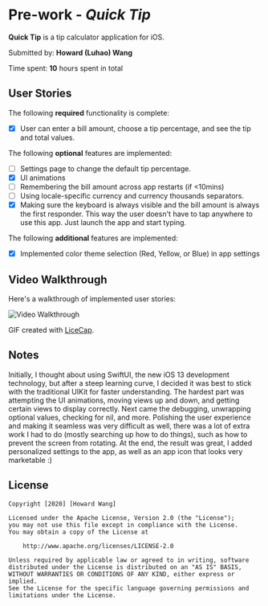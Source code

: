 # Pre-work - *Quick Tip*

**Quick Tip** is a tip calculator application for iOS.

Submitted by: **Howard (Luhao) Wang**

Time spent: **10** hours spent in total

## User Stories

The following **required** functionality is complete:

* [x] User can enter a bill amount, choose a tip percentage, and see the tip and total values.

The following **optional** features are implemented:
* [ ] Settings page to change the default tip percentage.
* [x] UI animations
* [ ] Remembering the bill amount across app restarts (if <10mins)
* [ ] Using locale-specific currency and currency thousands separators.
* [x] Making sure the keyboard is always visible and the bill amount is always the first responder. This way the user doesn't have to tap anywhere to use this app. Just launch the app and start typing.

The following **additional** features are implemented:

- [x] Implemented color theme selection (Red, Yellow, or Blue) in app settings

## Video Walkthrough 

Here's a walkthrough of implemented user stories:

<img src='https://gph.is/g/E312GB7' title='Video Walkthrough' width='' alt='Video Walkthrough' />

GIF created with [LiceCap](http://www.cockos.com/licecap/).

## Notes

Initially, I thought about using SwiftUI, the new iOS 13 development technology, but after a steep learning curve, I decided it was best to stick with the traditional UIKit for faster understanding. The hardest part was attempting the UI animations, moving views up and down, and getting certain views to display correctly. Next came the debugging, unwrapping optional values, checking for nil, and more. Polishing the user experience and making it seamless was very difficult as well, there was a lot of extra work I had to do (mostly searching up how to do things), such as how to prevent the screen from rotating. At the end, the result was great, I added personalized settings to the app, as well as an app icon that looks very marketable :)

## License

    Copyright [2020] [Howard Wang]

    Licensed under the Apache License, Version 2.0 (the "License");
    you may not use this file except in compliance with the License.
    You may obtain a copy of the License at

        http://www.apache.org/licenses/LICENSE-2.0

    Unless required by applicable law or agreed to in writing, software
    distributed under the License is distributed on an "AS IS" BASIS,
    WITHOUT WARRANTIES OR CONDITIONS OF ANY KIND, either express or implied.
    See the License for the specific language governing permissions and
    limitations under the License.
